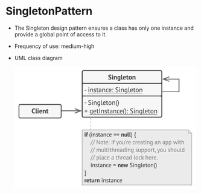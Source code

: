 # SingletonPattern

- The Singleton design pattern ensures a class has only one instance and provide a global point of access to it.

- Frequency of use: medium-high

- UML class diagram

    ![UML class diagram](/.assets/singletonPattern.png "Singleton Pattern")
